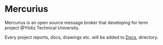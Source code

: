 # Mercurius
Mercurius is an open source message broker that developing for term project @Yildiz Technical University.

Every project reports, docs, drawings etc. will be added to [Docs](docs/README.md),  directory. 
